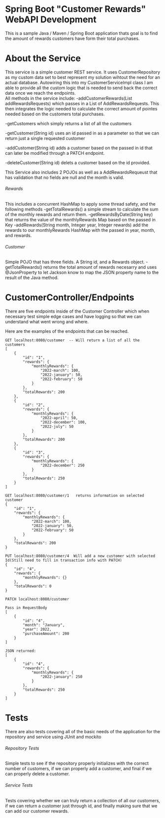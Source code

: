# Spring Boot "Customer Rewards" WebAPI Development

This is a sample Java / Maven / Spring Boot application thats goal is to find the amount of rewards customers have form their total purchases.
  
# About the Service

This service is a simple customer REST service. It uses CustomerRepository as my custom data set to best represent my solution wihtout the need for an actual database. Autowiring this into my CustomerServiceImpl class I am able to provide all the custom logic that is needed to send back the correct data once we reach the endpoints.  
All methods in the service include:
-addCustomerRewards(List<AddRewardsRequest> addRewardsRequests) which passes in a List of AddRewardsRequests. This then integrates the logic needed to calculate the correct amount of pointes needed based on the customers total purchases.
  
-getCustomers which simply returns a list of all the customers
  
-getCustomer(String id) uses an id passed in as a parameter so that we can return just a single requested customer
  
-addCustomer(String id) adds a customer based on the passed in id that can later be modified through a PATCH endpoint.
  
-deleteCustomer(String id) delets a customer based on the id provided.

This Service also includes 2 POJOs as well as a AddRewardsRequeust that has validation that no fields are null and the month is valid.

###### Rewards
This includes a concurrent HashMap to apply some thread safety, and the following methods 
-getTotalRewards() a simple stream to calculate the sum of the monthly rewards and return them.
-getRewardsByDate(String key) that returns the value of the monthlyRewards Map based on the passed in Key
-addRewards(String month, Integer year, Integer rewards) add the rewards to our monthlyRewards HashMap with the passed in year, month, and rewards.

###### Customer
Simple POJO that has three fields. A String id, and a Rewards object.
-getTotalRewards() returns the total amount of rewards necesarry and uses @JsonProperty to let Jackson know to map the JSON property name to the result of the Java method.

# CustomerController/Endpoints
There are five endpoints inside of the Customer Controller which when necessary test simple edge cases and have logging so that we can understand what went wrong and where. 

Here are the examples of the endpoints that can be reached.

```
GET localhost:8080/customer  -- Will return a list of all the customers
[
    {
        "id": "1",
        "rewards": {
            "monthlyRewards": {
                "2022-march": 100,
                "2022-january": 50,
                "2022-february": 50
            }
        },
        "totalRewards": 200
    },
    {
        "id": "2",
        "rewards": {
            "monthlyRewards": {
                "2022-april": 50,
                "2022-december": 100,
                "2022-july": 50
            }
        },
        "totalRewards": 200
    },
    {
        "id": "3",
        "rewards": {
            "monthlyRewards": {
                "2022-december": 250
            }
        },
        "totalRewards": 250
    }
]
```

```
GET localhost:8080/customer/1   returns information on selected customer
{
    "id": "1",
    "rewards": {
        "monthlyRewards": {
            "2022-march": 100,
            "2022-january": 50,
            "2022-february": 50
        }
    },
    "totalRewards": 200
}

```

```
PUT localhost:8080/customer/4  Will add a new customer with selected Id(Still need to fill in transaction info with PATCH)
{
    "id": "4",
    "rewards": {
        "monthlyRewards": {}
    },
    "totalRewards": 0
}
```
```
PATCH localhost:8080/customer

Pass in RequestBody
[
    {
        "id": "4",
        "month": "January",
        "year": 2022,
        "purchaseAmount": 200
    }
]

JSON returned:
[
    {
        "id": "4",
        "rewards": {
            "monthlyRewards": {
                "2022-january": 250
            }
        },
        "totalRewards": 250
    }
]
```

# Tests
There are also tests covering all of the basic needs of the application for the repository and service using JUnit and mockito
###### Repository Tests 

Simple tests to see if the repository properly initializes with the correct number of customers, if we can properly add a customer, and final if we can properly delete a customer.

###### Service Tests

Tests covering whether we can truly return a collection of all our customers, if we can return a customer just through id, and finally making sure that we can add our customer rewards.
